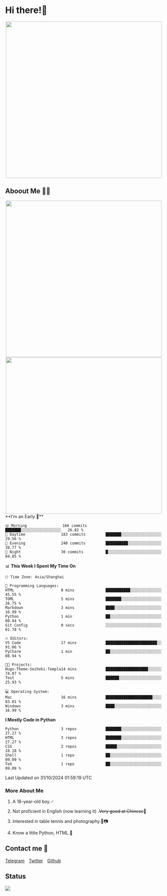 # Hi there!🎉

<div align=center><img src="https://count.getloli.com/get/@Cicada000?theme=moebooru" width=500px></div>

## Aboout Me 👀💦

<div align=center>
<img src="https://github-readme-stats.vercel.app/api?username=Cicada000&show_icons=true&theme=tokyonight" width=500px>
<br>
<img src="https://github-readme-stats.vercel.app/api/top-langs/?username=Cicada000&show_icons=true&theme=tokyonight&layout=compact" width=500px>
</div>
<!--START_SECTION:waka-->
**I'm an Early 🐤** 

```text
🌞 Morning                166 commits         ███████░░░░░░░░░░░░░░░░░░   26.82 % 
🌆 Daytime                183 commits         ███████░░░░░░░░░░░░░░░░░░   29.56 % 
🌃 Evening                240 commits         ██████████░░░░░░░░░░░░░░░   38.77 % 
🌙 Night                  30 commits          █░░░░░░░░░░░░░░░░░░░░░░░░   04.85 % 
```


📊 **This Week I Spent My Time On** 

```text
🕑︎ Time Zone: Asia/Shanghai

💬 Programming Languages: 
HTML                     8 mins              ███████████░░░░░░░░░░░░░░   45.55 % 
TOML                     5 mins              ███████░░░░░░░░░░░░░░░░░░   26.75 % 
Markdown                 3 mins              ████░░░░░░░░░░░░░░░░░░░░░   16.99 % 
Python                   1 min               ██░░░░░░░░░░░░░░░░░░░░░░░   08.94 % 
Git Config               0 secs              ░░░░░░░░░░░░░░░░░░░░░░░░░   01.78 % 

🔥 Editors: 
VS Code                  17 mins             ███████████████████████░░   91.06 % 
PyCharm                  1 min               ██░░░░░░░░░░░░░░░░░░░░░░░   08.94 % 

🐱‍💻 Projects: 
Hugo-Theme-Seiheki-Templa14 mins             ███████████████████░░░░░░   74.07 % 
Test                     5 mins              ██████░░░░░░░░░░░░░░░░░░░   25.93 % 

💻 Operating System: 
Mac                      16 mins             █████████████████████░░░░   83.01 % 
Windows                  3 mins              ████░░░░░░░░░░░░░░░░░░░░░   16.99 % 
```

**I Mostly Code in Python** 

```text
Python                   3 repos             ███████░░░░░░░░░░░░░░░░░░   27.27 % 
HTML                     3 repos             ███████░░░░░░░░░░░░░░░░░░   27.27 % 
CSS                      2 repos             █████░░░░░░░░░░░░░░░░░░░░   18.18 % 
Shell                    1 repo              ██░░░░░░░░░░░░░░░░░░░░░░░   09.09 % 
TeX                      1 repo              ██░░░░░░░░░░░░░░░░░░░░░░░   09.09 % 
```




 Last Updated on 31/10/2024 01:59:19 UTC
<!--END_SECTION:waka-->

### More About Me

1. A 18-year-old boy.♂

2. Not proficient in English (now learning it) .~~Very good at Chinese~~🤣

3. Interested in table tennis and photography.🏓📷

4. Know a little Python, HTML.🐍


## Contact me 💬

[Telegram](https://t.me/CicadaLYW)&emsp;[Twitter](https://twitter.com/Cicada0001)&emsp;[Github](https://github.com/Cicada000)

## Status
<img src="https://weather-icon.journeyad.repl.co/@hangzhou?v=1" align="left">







